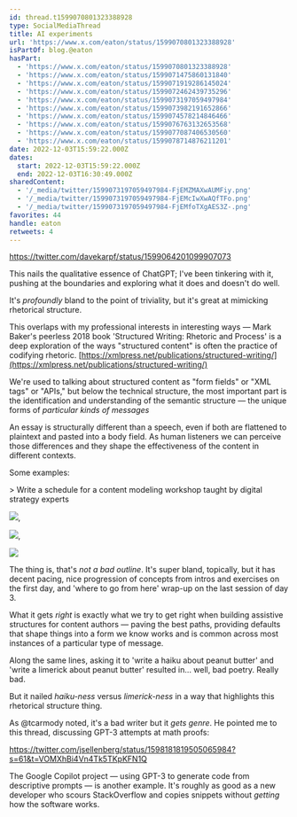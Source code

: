 ```yaml
---
id: thread.t1599070801323388928
type: SocialMediaThread
title: AI experiments
url: 'https://www.x.com/eaton/status/1599070801323388928'
isPartOf: blog.@eaton
hasPart:
  - 'https://www.x.com/eaton/status/1599070801323388928'
  - 'https://www.x.com/eaton/status/1599071475860131840'
  - 'https://www.x.com/eaton/status/1599071919286145024'
  - 'https://www.x.com/eaton/status/1599072462439735296'
  - 'https://www.x.com/eaton/status/1599073197059497984'
  - 'https://www.x.com/eaton/status/1599073982191652866'
  - 'https://www.x.com/eaton/status/1599074578214846466'
  - 'https://www.x.com/eaton/status/1599076763132653568'
  - 'https://www.x.com/eaton/status/1599077087406530560'
  - 'https://www.x.com/eaton/status/1599078714876211201'
date: 2022-12-03T15:59:22.000Z
dates:
  start: 2022-12-03T15:59:22.000Z
  end: 2022-12-03T16:30:49.000Z
sharedContent:
  - '/_media/twitter/1599073197059497984-FjEMZMAXwAUMFiy.png'
  - '/_media/twitter/1599073197059497984-FjEMcIwXwAQfTFo.png'
  - '/_media/twitter/1599073197059497984-FjEMfoTXgAES3Z-.png'
favorites: 44
handle: eaton
retweets: 4
---
```

https://twitter.com/davekarpf/status/1599064201099907073

This nails the qualitative essence of ChatGPT; I've been tinkering with it, pushing at the boundaries and exploring what it does and doesn't do well.

It's *profoundly* bland to the point of triviality, but it's great at mimicking rhetorical structure.

This overlaps with my professional interests in interesting ways — Mark Baker's peerless 2018 book  'Structured Writing: Rhetoric and Process' is a deep exploration of the ways "structured content" is often the practice of codifying rhetoric. [https://xmlpress.net/publications/structured-writing/](https://xmlpress.net/publications/structured-writing/)

We're used to talking about structured content as "form fields" or "XML tags" or "APIs," but below the technical structure, the most important part is the identification and understanding of the semantic structure — the unique forms of *particular kinds of messages*

An essay is structurally different than a speech, even if both are flattened to plaintext and pasted into a body field. As human listeners we can perceive those differences and they shape the effectiveness of the content in different contexts.

Some examples:

&gt; Write a schedule for a content modeling workshop taught by digital strategy experts

![](/_media/twitter/1599073197059497984-FjEMZMAXwAUMFiy.png),

![](/_media/twitter/1599073197059497984-FjEMcIwXwAQfTFo.png),

![](/_media/twitter/1599073197059497984-FjEMfoTXgAES3Z-.png)

The thing is, that's *not a bad outline*. It's super bland, topically, but it has decent pacing, nice progression of concepts from intros and exercises on the first day, and 'where to go from here' wrap-up on the last session of day 3.

What it gets *right* is exactly what we try to get right when building assistive structures for content authors — paving the best paths, providing defaults that shape things into a form we know works and is common across most instances of a particular type of message.

Along the same lines, asking it to 'write a haiku about peanut butter' and 'write a limerick about peanut butter' resulted in… well, bad poetry. Really bad.

But it nailed *haiku-ness* versus *limerick-ness* in a way that highlights this rhetorical structure thing.

As @tcarmody noted, it's a bad writer but it *gets genre*. He pointed me to this thread, discussing GPT-3 attempts at math proofs:

https://twitter.com/jsellenberg/status/1598181819505065984?s=61&t=VOMXhBi4Vn4Tk5TKpKFN1Q

The Google Copilot project — using GPT-3 to generate code from descriptive prompts — is another example. It's roughly as good as a new developer who scours StackOverflow and copies snippets without *getting* how the software works.
